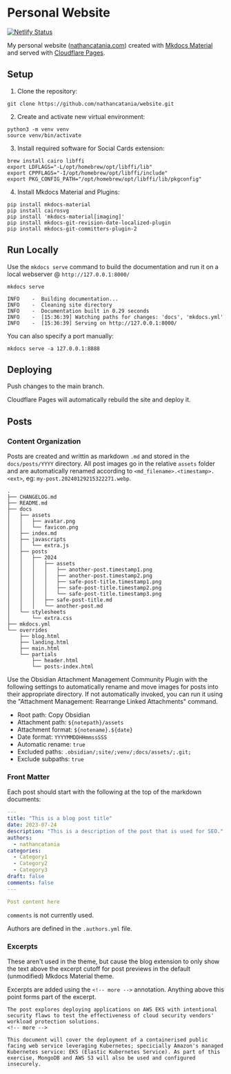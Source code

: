 # Personal Website
[![Netlify Status](https://api.netlify.com/api/v1/badges/1958f9dd-27c6-42b8-b7d9-f11d4dc2f0eb/deploy-status)](https://app.netlify.com/sites/icebreaker-382490/deploys)

My personal website ([nathancatania.com](https://nathancatania.com)) created with [Mkdocs Material](https://github.com/squidfunk/mkdocs-material) and served with [Cloudflare Pages](https://pages.cloudflare.com/).

## Setup
1. Clone the repository:
```
git clone https://github.com/nathancatania/website.git
```

2. Create and activate new virtual environment:
```
python3 -m venv venv
source venv/bin/activate
```

3. Install required software for Social Cards extension:
```
brew install cairo libffi
export LDFLAGS="-L/opt/homebrew/opt/libffi/lib"
export CPPFLAGS="-I/opt/homebrew/opt/libffi/include"
export PKG_CONFIG_PATH="/opt/homebrew/opt/libffi/lib/pkgconfig"
```

4. Install Mkdocs Material and Plugins:
```
pip install mkdocs-material
pip install cairosvg
pip install 'mkdocs-material[imaging]'
pip install mkdocs-git-revision-date-localized-plugin
pip install mkdocs-git-committers-plugin-2
```

## Run Locally
Use the `mkdocs serve` command to build the documentation and run it on a local webserver @ `http://127.0.0.1:8000/`

```
mkdocs serve

INFO    -  Building documentation...
INFO    -  Cleaning site directory
INFO    -  Documentation built in 0.29 seconds
INFO    -  [15:36:39] Watching paths for changes: 'docs', 'mkdocs.yml'
INFO    -  [15:36:39] Serving on http://127.0.0.1:8000/
```

You can also specify a port manually:
```
mkdocs serve -a 127.0.0.1:8888
```

## Deploying
Push changes to the main branch.

Cloudflare Pages will automatically rebuild the site and deploy it.


## Posts
### Content Organization
Posts are created and writtin as markdown `.md` and stored in the `docs/posts/YYYY` directory. All post images go in the relative `assets` folder and are automatically renamed according to `<md_filename>.<timestamp>.<ext>`, eg: `my-post.20240129215322271.webp`.


```
.
├── CHANGELOG.md
├── README.md
├── docs
│   ├── assets
│   │   ├── avatar.png
│   │   └── favicon.png
│   ├── index.md
│   ├── javascripts
│   │   └── extra.js
│   ├── posts
│   │   ├── 2024
│   │   │   ├── assets
│   │   │   │   ├── another-post.timestamp1.png
│   │   │   │   ├── another-post.timestamp2.png
│   │   │   │   ├── safe-post-title.timestamp1.png
│   │   │   │   ├── safe-post-title.timestamp2.png
│   │   │   │   └── safe-post-title.timestamp3.png
│   │   │   ├── safe-post-title.md
│   │   │   └── another-post.md
│   └── stylesheets
│       └── extra.css
├── mkdocs.yml
└── overrides
    ├── blog.html
    ├── landing.html
    ├── main.html
    └── partials
        ├── header.html
        └── posts-index.html
```

Use the Obsidian Attachment Management Community Plugin with the following settings to automatically rename and move images for posts into their appropriate directory. If not automatically invoked, you can run it using the "Attachment Management: Rearrange Linked Attachments" command.

  - Root path: Copy Obsidian
  - Attachment path: `${notepath}/assets`
  - Attachment format: `${notename}.${date}`
  - Date format: `YYYYMMDDHHmmssSSS`
  - Automatic rename: `true`
  - Excluded paths: `.obsidian/;site/;venv/;docs/assets/;.git;`
  - Exclude subpaths: `true`

### Front Matter
Each post should start with the following at the top of the markdown documents:
```yaml
---
title: "This is a blog post title"
date: 2023-07-24
description: "This is a description of the post that is used for SEO."
authors:
  - nathancatania
categories:
  - Category1
  - Category2
  - Category3
draft: false
comments: false
---

Post content here
```

`comments` is not currently used.

Authors are defined in the `.authors.yml` file.

### Excerpts

These aren't used in the theme, but cause the blog extension to only show the text above the excerpt cutoff for post previews in the default (unmodified) Mkdocs Material theme.

Excerpts are added using the `<!-- more -->` annotation. Anything above this point forms part of the excerpt.

```
The post explores deploying applications on AWS EKS with intentional security flaws to test the effectiveness of cloud security vendors' workload protection solutions.
<!-- more -->

This document will cover the deployment of a containerised public facing web service leveraging Kubernetes; specicially Amazon's managed Kubernetes service: EKS (Elastic Kubernetes Service). As part of this exercise, MongoDB and AWS S3 will also be used and configured insecurely.
```